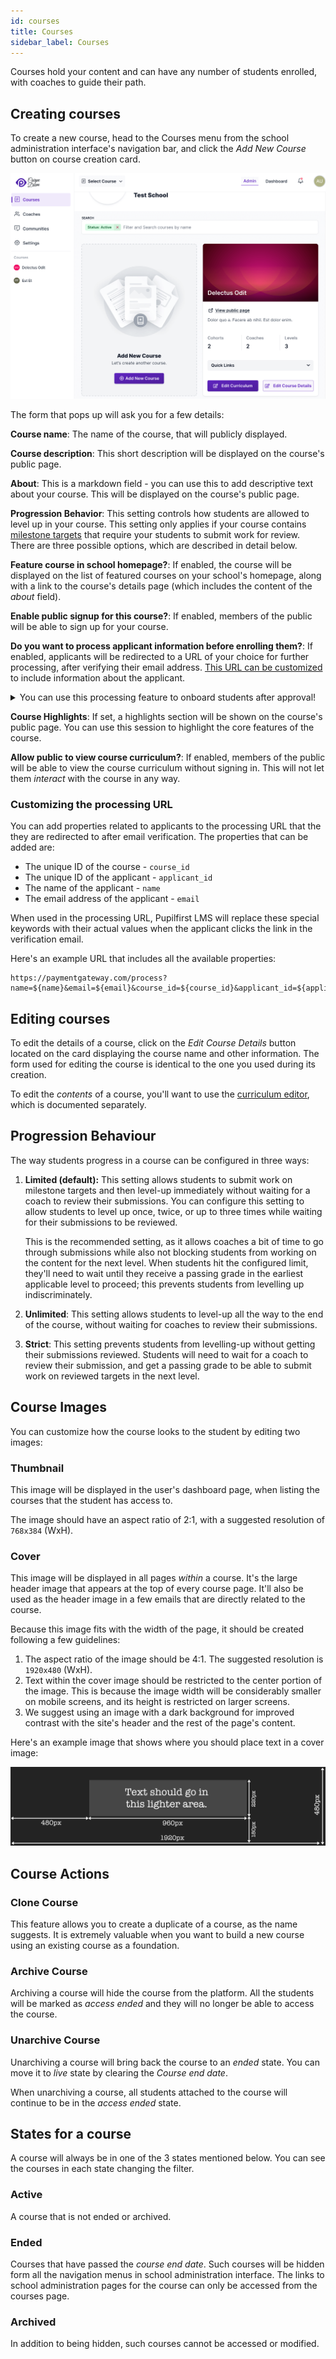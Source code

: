 ```yaml
---
id: courses
title: Courses
sidebar_label: Courses
---
```


Courses hold your content and can have any number of students enrolled, with coaches to guide their path.

## Creating courses

To create a new course, head to the Courses menu from the school administration interface's navigation bar, and click the _Add New Course_ button on course creation card.

![Courses page in school administration interface](../assets//courses/courses_index_20230626.png)

The form that pops up will ask you for a few details:

**Course name**: The name of the course, that will publicly displayed.

**Course description**: This short description will be displayed on the course's public page.

**About**: This is a markdown field - you can use this to add descriptive text about your course. This will be displayed on the course's public page.

**Progression Behavior**: This setting controls how students are allowed to level up in your course. This setting only applies if your course contains [milestone targets](/users/targets#milestone-targets) that require your students to submit work for review. There are three possible options, which are described in detail below.

**Feature course in school homepage?**: If enabled, the course will be displayed on the list of featured courses on your school's homepage, along with a link to the course's details page (which includes the content of the _about_ field).

**Enable public signup for this course?**: If enabled, members of the public will be able to sign up for your course.

**Do you want to process applicant information before enrolling them?**: If enabled, applicants will be redirected to a URL of your choice for further processing, after verifying their email address. [This URL can be customized](#customizing-the-processing-url) to include information about the applicant.

<details>
   <summary>You can use this processing feature to onboard students after approval!</summary>
   <div>
      Applicants will not be added as a students until you manually approve them from the <em>Applicants</em> page. This feature could be used for setting up a payments flow for the course.
   </div>
</details>

**Course Highlights**: If set, a highlights section will be shown on the course's public page. You can use this session to highlight the core features of the course.

**Allow public to view course curriculum?**: If enabled, members of the public will be able to view the course curriculum without signing in. This will not let them _interact_ with the course in any way.

### Customizing the processing URL

You can add properties related to applicants to the processing URL that the they are redirected to after email verification. The properties that can be added are:

- The unique ID of the course - `course_id`
- The unique ID of the applicant - `applicant_id`
- The name of the applicant - `name`
- The email address of the applicant - `email`

When used in the processing URL, Pupilfirst LMS will replace these special keywords with their actual values when the applicant clicks the link in the verification email.

Here's an example URL that includes all the available properties:

```
https://paymentgateway.com/process?name=${name}&email=${email}&course_id=${course_id}&applicant_id=${applicant_id}
```

## Editing courses

To edit the details of a course, click on the _Edit Course Details_ button located on the card displaying the course name and other information. The form used for editing the course is identical to the one you used during its creation.

To edit the _contents_ of a course, you'll want to use the [curriculum editor](/users/curriculum_editor), which is documented separately.

## Progression Behaviour

The way students progress in a course can be configured in three ways:

1. **Limited (default):** This setting allows students to submit work on milestone targets and then level-up immediately without waiting for a coach to review their submissions. You can configure this setting to allow students to level up once, twice, or up to three times while waiting for their submissions to be reviewed.

   This is the recommended setting, as it allows coaches a bit of time to go through submissions while also not blocking students from working on the content for the next level. When students hit the configured limit, they'll need to wait until they receive a passing grade in the earliest applicable level to proceed; this prevents students from levelling up indiscriminately.

2. **Unlimited**: This setting allows students to level-up all the way to the end of the course, without waiting for coaches to review their submissions.

3. **Strict**: This setting prevents students from levelling-up without getting their submissions reviewed. Students will need to wait for a coach to review their submission, and get a passing grade to be able to submit work on reviewed targets in the next level.

## Course Images

You can customize how the course looks to the student by editing two images:

### Thumbnail

This image will be displayed in the user's dashboard page, when listing the courses that the student has access to.

The image should have an aspect ratio of 2:1, with a suggested resolution of `768x384` (WxH).

### Cover

This image will be displayed in all pages _within_ a course. It's the large header image that appears at the top of every course page. It'll also be used as the header image in a few emails that are directly related to the course.

Because this image fits with the width of the page, it should be created following a few guidelines:

1. The aspect ratio of the image should be 4:1. The suggested resolution is `1920x480` (WxH).
2. Text within the cover image should be restricted to the center portion of the image. This is because the image width will be considerably smaller on mobile screens, and its height is restricted on larger screens.
3. We suggest using an image with a dark background for improved contrast with the site's header and the rest of the page's content.

Here's an example image that shows where you should place text in a cover image:

[![Cover image composition](../assets/courses/cover_composition_hztuof.png)](../assets/courses/cover_composition_hztuof.png)

## Course Actions

### Clone Course

This feature allows you to create a duplicate of a course, as the name suggests. It is extremely valuable when you want to build a new course using an existing course as a foundation.

### Archive Course

Archiving a course will hide the course from the platform. All the students will be marked as _access ended_ and they will no longer be able to access the course.

### Unarchive Course

Unarchiving a course will bring back the course to an _ended_ state. You can move it to _live_ state by clearing the _Course end date_.

When unarchiving a course, all students attached to the course will continue to be in the _access ended_ state.

## States for a course

A course will always be in one of the 3 states mentioned below. You can see the courses in each state changing the filter.

### Active

A course that is not ended or archived.

### Ended

Courses that have passed the _course end date_. Such courses will be hidden form all the navigation menus in school administration interface. The links to school administration pages for the course can only be accessed from the courses page.

### Archived

In addition to being hidden, such courses cannot be accessed or modified.
